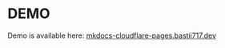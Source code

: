 # DEMO

Demo is available here: [mkdocs-cloudflare-pages.bastii717.dev](https://mkdocs-cloudflare-pages.bastii717.dev/#why-this-repo)
